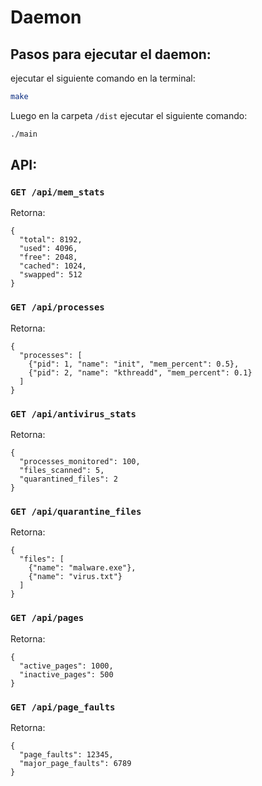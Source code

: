 # Daemon

## Pasos para ejecutar el daemon:
ejecutar el siguiente comando en la terminal:
```bash
make
```
Luego en la carpeta `/dist` ejecutar el siguiente comando:
```bash
./main
```

## API:
### `GET /api/mem_stats`
Retorna:
```
{
  "total": 8192,
  "used": 4096,
  "free": 2048,
  "cached": 1024,
  "swapped": 512
}
```


### `GET /api/processes`
Retorna:
```
{
  "processes": [
    {"pid": 1, "name": "init", "mem_percent": 0.5},
    {"pid": 2, "name": "kthreadd", "mem_percent": 0.1}
  ]
}
```


### `GET /api/antivirus_stats`
Retorna:
```
{
  "processes_monitored": 100,
  "files_scanned": 5,
  "quarantined_files": 2
}
```


### `GET /api/quarantine_files`
Retorna:
```
{
  "files": [
    {"name": "malware.exe"},
    {"name": "virus.txt"}
  ]
}
```


### `GET /api/pages`
Retorna:
```
{
  "active_pages": 1000,
  "inactive_pages": 500
}
```
### `GET /api/page_faults`
Retorna:
```
{
  "page_faults": 12345,
  "major_page_faults": 6789
}
```